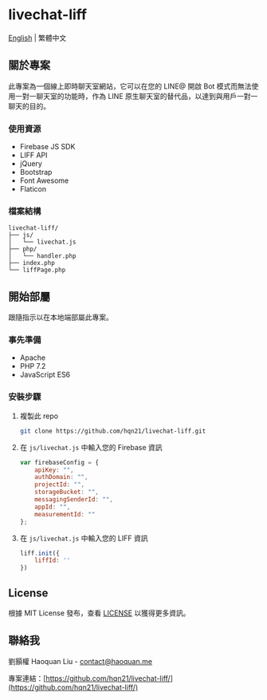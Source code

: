# livechat-liff
[English](https://github.com/hqn21/livechat-liff/blob/main/README.md) | 繁體中文
## 關於專案
此專案為一個線上即時聊天室網站，它可以在您的 LINE@ 開啟 Bot 模式而無法使用一對一聊天室的功能時，作為 LINE 原生聊天室的替代品，以達到與用戶一對一聊天的目的。
### 使用資源
* Firebase JS SDK
* LIFF API
* jQuery
* Bootstrap
* Font Awesome
* Flaticon
### 檔案結構
```
livechat-liff/
├── js/
│   └── livechat.js
├── php/
│   └── handler.php
├── index.php
└── liffPage.php
```
## 開始部屬
跟隨指示以在本地端部屬此專案。
### 事先準備
* Apache
* PHP 7.2
* JavaScript ES6
### 安裝步驟
1. 複製此 repo
   ```sh
   git clone https://github.com/hqn21/livechat-liff.git
   ```
2. 在 `js/livechat.js` 中輸入您的 Firebase 資訊
   ```js
   var firebaseConfig = {
       apiKey: "",
       authDomain: "",
       projectId: "",
       storageBucket: "",
       messagingSenderId: "",
       appId: "",
       measurementId: ""
   };
   ```
3. 在 `js/livechat.js` 中輸入您的 LIFF 資訊
   ```js
   liff.init({
       liffId: ''
   })
   ```
## License
根據 MIT License 發布，查看 [LICENSE](https://github.com/hqn21/livechat-liff/blob/main/LICENSE) 以獲得更多資訊。
## 聯絡我
劉顥權 Haoquan Liu - [contact@haoquan.me](mailto:contact@haoquan.me)

專案連結：[https://github.com/hqn21/livechat-liff/](https://github.com/hqn21/livechat-liff/)
